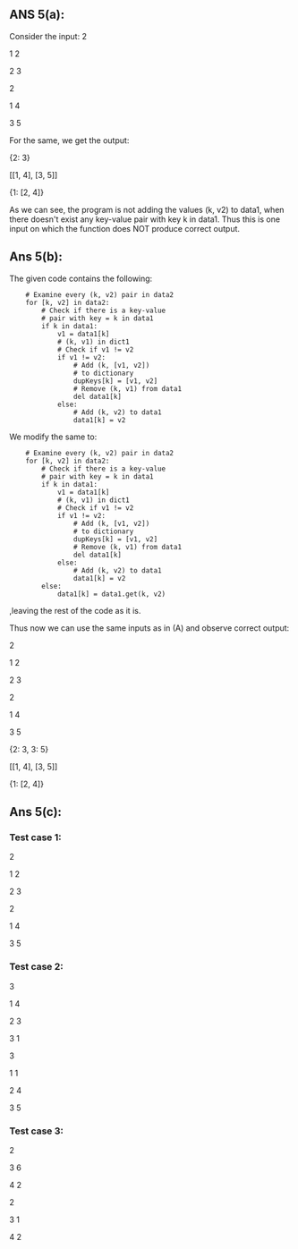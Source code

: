 ## ANS 5(a):

Consider the input:
2

1 2

2 3

2

1 4

3 5


For the same, we get the output:

{2: 3}

[[1, 4], [3, 5]]

{1: [2, 4]}

As we can see, the program is not adding the values (k, v2) to data1, when there doesn't exist any key-value pair with key k in data1.
Thus this is one input on which the function does NOT produce correct output.

## Ans 5(b):

The given code contains the following:
```
    # Examine every (k, v2) pair in data2
    for [k, v2] in data2:
        # Check if there is a key-value
        # pair with key = k in data1
        if k in data1:
            v1 = data1[k]
            # (k, v1) in dict1
            # Check if v1 != v2
            if v1 != v2:
                # Add (k, [v1, v2])
                # to dictionary                
                dupKeys[k] = [v1, v2]
                # Remove (k, v1) from data1
                del data1[k]
            else:
                # Add (k, v2) to data1
                data1[k] = v2
```

We modify the same to:
```
    # Examine every (k, v2) pair in data2
    for [k, v2] in data2:
        # Check if there is a key-value
        # pair with key = k in data1
        if k in data1:
            v1 = data1[k]
            # (k, v1) in dict1
            # Check if v1 != v2
            if v1 != v2:
                # Add (k, [v1, v2])
                # to dictionary                
                dupKeys[k] = [v1, v2]
                # Remove (k, v1) from data1
                del data1[k]
            else:
                # Add (k, v2) to data1
                data1[k] = v2
        else:
            data1[k] = data1.get(k, v2)
```

,leaving the rest of the code as it is.

Thus now we can use the same inputs as in (A) and observe correct output:

2

1 2

2 3

2

1 4

3 5

{2: 3, 3: 5}

[[1, 4], [3, 5]]

{1: [2, 4]}


## Ans 5(c):

### Test case 1:

2

1 2

2 3

2

1 4

3 5

### Test case 2:

3

1 4

2 3

3 1

3

1 1

2 4

3 5

### Test case 3:

2

3 6

4 2

2

3 1

4 2
